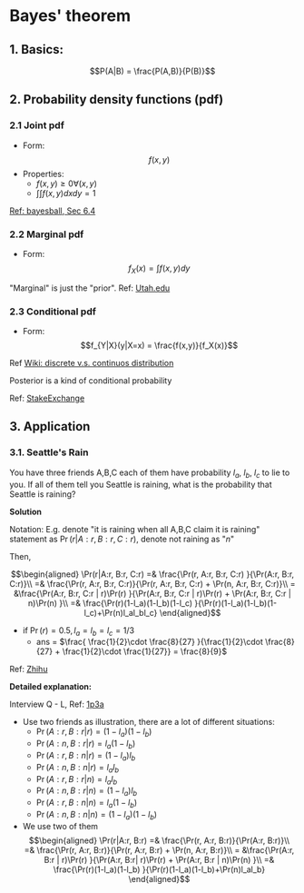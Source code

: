 # Bayes' theorem

## 1. Basics:

$$P(A|B) = \frac{P(A,B)}{P(B)}$$

## 2. Probability density functions (pdf)

### 2.1 Joint pdf

- Form: 
$$f(x,y)$$
- Properties:
  - $f(x,y) \geq 0 \forall (x,y)$
  - $\int\int f(x,y) dx dy =1$


[Ref: bayesball, Sec 6.4](https://bayesball.github.io/BOOK/joint-probability-distributions.html)

### 2.2 Marginal pdf

- Form:
$$f_{X}(x) = \int f(x,y) dy$$

"Marginal" is just the "prior". Ref: [Utah.edu](https://my.eng.utah.edu/~cs5961/Resources/bayes.pdf)

### 2.3 Conditional pdf

- Form:
$$f_{Y|X}(y|X=x) = \frac{f(x,y)}{f_X(x)}$$

Ref [Wiki: discrete v.s. continuos distribution](https://en.wikipedia.org/wiki/Conditional_probability_distribution)

Posterior is a kind of conditional probability

Ref: [StakeExchange](https://math.stackexchange.com/questions/1823669/what-is-the-difference-between-conditional-and-posterior-probability#:~:text=Posterior%20probability%20is%20a%20conditional,the%20parameter%20given%20observed%20X.)


## 3. Application



### 3.1. Seattle's Rain

You have three friends A,B,C each of them have probability $l_{a}$, $l_{b}$, $l_{c}$ to lie to you. If all of them tell you Seattle is raining, what is the probability that Seattle is raining?

**Solution**

Notation: E.g. denote "it is raining when all A,B,C claim it is raining" statement as $\Pr(r|A:r, B:r, C:r)$, denote not raining as "$n$"

Then, 

$$\begin{aligned}
  \Pr(r|A:r, B:r, C:r) =& \frac{\Pr(r, A:r, B:r, C:r) }{\Pr(A:r, B:r, C:r)}\\
   =& \frac{\Pr(r, A:r, B:r, C:r)}{\Pr(r, A:r, B:r, C:r) + \Pr(n, A:r, B:r, C:r)}\\
   = &\frac{\Pr(A:r, B:r, C:r | r)\Pr(r) }{\Pr(A:r, B:r, C:r | r)\Pr(r) + \Pr(A:r, B:r, C:r | n)\Pr(n) }\\
   =& \frac{\Pr(r)(1-l_a)(1-l_b)(1-l_c)  }{\Pr(r)(1-l_a)(1-l_b)(1-l_c)+\Pr(n)l_al_bl_c}
\end{aligned}$$

- if $\Pr(r) = 0.5, l_a=l_b=l_c=1/3$
  - ans = $\frac{ \frac{1}{2}\cdot \frac{8}{27} }{\frac{1}{2}\cdot \frac{8}{27} + \frac{1}{2}\cdot \frac{1}{27}} = \frac{8}{9}$

Ref: [Zhihu]()

**Detailed explanation:**

Interview Q - L, Ref: [1p3a](https://www.1point3acres.com/bbs/thread-711352-1-1.html)

- Use two friends as illustration, there are a lot of different situations:
  - $\Pr(A:r,B:r|r) = (1-l_a)(1-l_b)$
  - $\Pr(A:n,B:r|r) = l_a(1-l_b)$
  - $\Pr(A:r,B:n|r) = (1-l_a)l_b$
  - $\Pr(A:n,B:n|r) = l_al_b$
  - $\Pr(A:r,B:r|n) = l_al_b$
  - $\Pr(A:n,B:r|n) = (1-l_a)l_b$
  - $\Pr(A:r,B:n|n) = l_a(1-l_b)$
  - $\Pr(A:n,B:n|n) = (1-l_a)(1-l_b)$
- We use two of them 
  $$\begin{aligned}
  \Pr(r|A:r, B:r) =& \frac{\Pr(r, A:r, B:r)}{\Pr(A:r, B:r)}\\
   =& \frac{\Pr(r, A:r, B:r)}{\Pr(r, A:r, B:r) + \Pr(n, A:r, B:r)}\\
   = &\frac{\Pr(A:r, B:r | r)\Pr(r) }{\Pr(A:r, B:r| r)\Pr(r) + \Pr(A:r, B:r | n)\Pr(n) }\\
   =& \frac{\Pr(r)(1-l_a)(1-l_b)  }{\Pr(r)(1-l_a)(1-l_b)+\Pr(n)l_al_b}
\end{aligned}$$
